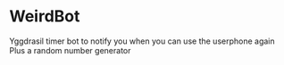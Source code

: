 # WeirdBot
 Yggdrasil timer bot to notify you when you can use the userphone again
 Plus a random number generator
